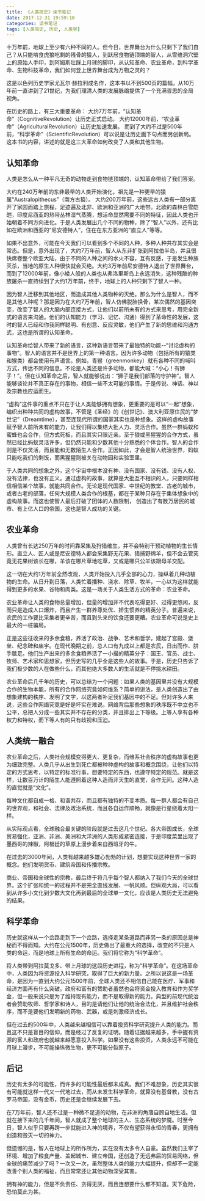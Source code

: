```yaml
---
title: 《人类简史》读书笔记
date: 2017-12-31 19:59:10
categories: 读书笔记
tags: [人类简史, 历史, 人类学]
---
```


十万年前，地球上至少有六种不同的人。但今日，世界舞台为什么只剩下了我们自己？从只能啃食虎狼吃剩的残骨的猿人，到跃居食物链顶端的智人，从雪维洞穴壁上的原始人手印，到阿姆斯壮踩上月球的脚印，从认知革命、农业革命，到科学革命、生物科技革命，我们如何登上世界舞台成为万物之灵的？

这是以色列历史学家尤瓦尔·赫拉利成名作，这本书以不到500页的篇幅，从10万年前一直讲到了21世纪，为我们理清人类的发展脉络提供了一个充满哲思的全局视角。

<!--more-->

在历史的路上，有三大重要革命：
大约7万年前，“认知革命”（CognitiveRevolution）让历史正式启动。
大约12000年前，“农业革命”（AgriculturalRevolution）让历史加速发展。
而到了大约不过是500年前，“科学革命”（ScientificRevolution）可以说是让历史画下句点而另创新局。
这本书的内容，讲述的就是这三大革命如何改变了人类和其他生物。


## 认知革命

人类是怎么从一种平凡无奇的动物走到食物链顶端的，认知革命带给了我们答案。

大约在240万年前的东非最早的人类开始演化，祖先是一种更早的猿属“Australopithecus”（南方古猿）。
大约200万年前，这些远古人类有一部分离开了家园而踏上旅程，足迹遍及北非、欧洲和亚洲的广大地带。北欧的森林白雪皑皑，印度尼西亚的热带丛林湿气蒸腾，想活命显然需要不同的特征，因此人类也开始朝着不同方向进化。于是人类发展出几个不同的物种，除了“智人”以外，还有比如在欧洲和西亚的“尼安德特人”，住在在东方亚洲的“直立人”等等。

如果不出意外，可能在今天我们可以看到多个不同的人种，多种人种共存其实会是常态。但是，意外出现了，大约7万年前，智人从东非扩张到阿拉伯半岛，并且很快席卷整个欧亚大陆，由于不同的人种之间的水火不容，互有反感，于是发生种族灭杀，当地的原生人种很快就会灭绝。大约3万年前尼安德特人退出了世界舞台，而到了12000年前，像小矮人般的人类也从弗洛里斯岛上永远消失，这种残酷的种族屠杀一直持续到了大约1万年前，终于，地球上的人种只剩下了智人一种。

因为智人迁移到其他地区，而造成其他人类物种的灭绝。那么为什么是智人，而不是其他人种呢？那是因为在大约7万年前，智人仿佛脱胎换骨，某次偶然的基因突变，改变了智人的大脑内部连接方式，让他们以前所未有的方式来思考，用完全新式的语言来沟通。他们的认知能力（学习、记忆、沟通）得到了革命性的发展，这时的智人已经和你我同样聪明、有创意、反应灵敏，他们产生了新的思维和沟通方式，这也是所谓的认知革命。

认知革命给智人带来了新的语言，这种新语言带来了最独特的功能--“讨论虚构的事物”。智人的语言并不是世界上的第一种语言。因为许多动物（包括所有的猿类和猴类）都会使用有声语言。例如，青猴（greenmonkey）就有各种不同的喊叫方式，传达不同的信息。不论是人类还是许多动物，都能大喊：“小心！有狮子！”。但在认知革命之后，智人就能够说出：“狮子是我们部落的守护神”。智人能够谈论并不真正存在的事物，相信一些不太可能的事情。于是传说、神话、神以及宗教也应运而生。

“虚构”这件事的重点不只在于让人类能够拥有想象，更重要的是可以“一起”想象，编织出种种共同的虚构故事，不管是《圣经》的《创世记》、澳大利亚原住民的“梦世记”（Dreamtime），甚至连现代所谓的国家其实也是种想象。这样的虚构故事赋予智人前所未有的能力，让我们得以集结大批人力、灵活合作。虽然一群蚂蚁和蜜蜂也会合作，但方式死板，而且其实只限近亲。至于狼或黑猩猩的合作方式，虽然已经比蚂蚁灵活许多，但仍然只能和少数其他十分熟悉的个体合作。智人的合作则是不仅灵活，而且能和无数陌生人合作。正因如此，才会是智人统治世界，蚂蚁只能吃我们的剩饭，而黑猩猩则被关在动物园和实验室里。

于人类共同的想象之外，这个宇宙中根本没有神、没有国家、没有钱、没有人权、没有法律，也没有正义。通过虚构的故事，就算是大批互不相识的人，只要同样相信相信某个故事，就能共同合作。无论是现代国家、中世纪的教堂、古老的城市，或者古老的部落，任何大规模人类合作的根基，都在于某种只存在于集体想象中的虚构故事。而这也使智人最后打破了团体的人数限制，
创造出了有数万居民的城市、有上亿人口的帝国，这也是智人成功的关键。


## 农业革命

人类曾有长达250万年的时间靠采集及狩猎维生，并不会特别干预动植物的生长情形。直立人、匠人或是尼安德特人都会采集野无花果、猎捕野绵羊，但不会去管究竟无花果树该长在哪，羊该在哪片草地吃草，又或是哪只公羊该跟母羊交配。

这一切在大约1万年前全然改观，人类开始投入几乎全部的心力，操纵着几种动植物的生命。从日升到日落，人类忙着播种、浇水、除草、牧羊，一心以为这样就能得到更多的水果、谷物和肉类。这是一场关于人类生活方式的革命：农业革命。

农业革命让人类的食物总量增加，但量的增加并不代表吃得更好、过得更悠闲，反而只是造成人口爆炸，而且产生一群养尊处优、娇生惯养的精英分子。普遍来说，农民的工作要比采集者更辛苦，而且到头来的饮食还要更糟。农业革命可说是史上最大的一桩骗局。

正是这些征收来的多余食粮，养活了政治、战争、艺术和哲学，建起了宫殿、堡垒、纪念碑和庙宇。在现代晚期之前，总人口有九成以上都是农民，日出而作、胼手胝足。他们生产出来的多余食粮养活了一小撮的精英分子：国王、官员、战士、牧师、艺术家和思想家，但历史写的几乎全是这些人的故事。于是，历史只告诉了我们极少数的人在做些什么，而其他绝大多数人的生活就是不停挑水耕田。

农业革命后几千年的历史，可以总结为一个问题：如果人类的基因里并没有大规模合作的生物本能，所有的合作网络究竟如何维系？简单的讲法，是人类创造出了由想象建构的秩序、发明了文字，以这两者补足我们基因中的不足。但对许多人来说，这些合作网络究竟是好是坏实在难说。网络背后那些想象的秩序既不中立也不公平，总把人分成一些其实并不存在的分类，并且排出上下等级。上等人享有各种权力和特权，而下等人有的只有歧视和压迫。


## 人类统一融合

农业革命之后，人类社会规模变得更大、更复杂，而维系社会秩序的虚构故事也更为细致完整。人类几乎从出生到死亡都被种种虚构的故事和概念围绕，让他们以特定的方式思考，以特定的标准行事，想要特定的东西，也遵守特定的规范。就是这样，让数百万计的陌生人能遵照着这种人造而非天生的直觉，合作无间。这种人造的直觉就是“文化”。

每种文化都自成一格、和谐共存，而且都有独特的不变本质。每一群人都会有自己的世界观，和社会、法律及政治系统，而且各自运作顺畅，就像是行星绕着太阳一样。

从实际观点看，全球融合最关键的阶段就是过去这几个世纪。各大帝国成长，全球贸易强化，亚洲、非洲、美洲和大洋洲的人类形成紧密连接，于是印度菜里出现了墨西哥的辣椒，阿根廷的草原上漫步着来自西班牙的牛。

在过去的3000年间，人类有越来越多雄心勃勃的计划，想要实现这种世界一家的概念。他们发明货币、建筑帝国和传播宗教。

商业、帝国和全球性的宗教，最后终于将几乎每个智人都纳入了我们今天的全球世界。这个扩张和统一的过程并不是完全直线发展、一帆风顺。但纵观大局，可以看到从许多小文化到少数大文化再到最后的全球单一文化，应该是人类历史无法避免的结果。


## 科学革命

历史就这样从一个岔路走到下一个岔路，选择走某条道路而非另一条的原因总是神秘而不得而知。大约在公元1500年，历史做出了最重大的选择，改变的不只是人类的命运，而是地球上所有生命的命运。我们将它称为“科学革命”。

将人类带到阿拉莫戈多、带上月球的这段历史进程，称为“科学革命”。在这场革命中，人类因为将资源投入科学研究，取得了巨大的新力量。之所以说这是一场革命，是因为一直到大约公元1500年前，全球人类还不相信自己能在医疗、军事和经济方面再有什么突破。政府和富有的赞助者虽然也会将资金投入教育和作为奖学金，但一般来说只是为了维持现有能力，而不是取得新的能力。典型的前现代统治者会赞助牧师、哲学家和诗人，目的是请他们让他的统治合法化，并且维护社会秩序，而不是要他们发明新的药物、武器，或是刺激经济成长。

但在过去的500年中，人类越来越相信可以靠着投资科学研究提升人类的能力。而且这不只是盲目的信仰，而是经过了反复的证明。随着证据越来越多，手中握有资源的富人和政府也就越来越愿意投入科学。如果没有这些投资，人类永远不可能在月球上漫步，不可能操纵微生物，更不可能分裂原子。


## 后记

历史有太多的可能性，而许多的可能性最后都未成真。我们不难想象，历史其实很有可能就这样一代又一代地过去，而从未发生科学革命，就算没有基督教，没有古罗马帝国，没有金币，历史还是会继续发展下去。

在7万年前，智人还不过是一种微不足道的动物，在非洲的角落自顾自地生活。但就在接下来的几千年间，智人就成了整个地球的主人、生态系统的梦魇。时至今日，智人似乎只要再跨一步就能进入神的境界，不仅有望获得永恒的青春，更拥有创造和毁灭一切的神力。

但遗憾的是，智人在地球上的所作所为，实在没有太多令人自豪。虽然我们主宰了环境、增加了粮食产量、盖起城市、建立帝国，还创造了无远弗届的贸易网络，但全球的痛苦减少了吗？一次又一次，虽然整体人类的能力大幅提升，但却不一定能改善个别人类的福祉，而且常常还让其他动物深受其害。

拥有神的能力，但是不负责任、贪得无厌，而且连想要什么都不知道。天下危险，恐怕莫此为甚。